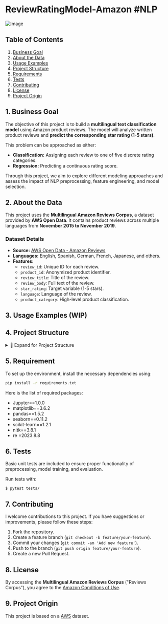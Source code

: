 # ReviewRatingModel-Amazon #NLP

![image](https://user-images.githubusercontent.com/76250515/127223678-2b9938d2-a9ea-4eb8-b698-70ee804540ac.png)

## Table of Contents

1. [Business Goal](#business-goal)
2. [About the Data](#about-the-data)
3. [Usage Examples](#usage-examples)
4. [Project Structure](#project-structure)
5. [Requirements](#requirements)
6. [Tests](#tests)
7. [Contributing](#contributing)
8. [License](#license)
9. [Project Origin](#project-origin)

## 1. Business Goal

The objective of this project is to build a **multilingual text classification model** using Amazon product reviews. The model will analyze written product reviews and **predict the corresponding star rating (1-5 stars)**. 

This problem can be approached as either:
- **Classification:** Assigning each review to one of five discrete rating categories.
- **Regression:** Predicting a continuous rating score.

Through this project, we aim to explore different modeling approaches and assess the impact of NLP preprocessing, feature engineering, and model selection.

## 2. About the Data

This project uses the **Multilingual Amazon Reviews Corpus**, a dataset provided by **AWS Open Data**. It contains product reviews across multiple languages from **November 2015 to November 2019**.

### **Dataset Details**
- **Source:** [AWS Open Data - Amazon Reviews](https://docs.opendata.aws/amazon-reviews-ml/readme.html)
- **Languages:** English, Spanish, German, French, Japanese, and others.
- **Features:**
  - `review_id`: Unique ID for each review.
  - `product_id`: Anonymized product identifier.
  - `review_title`: Title of the review.
  - `review_body`: Full text of the review.
  - `star_rating`: Target variable (1-5 stars).
  - `language`: Language of the review.
  - `product_category`: High-level product classification.

## 3. Usage Examples (WIP)

## 4. Project Structure
<details>
  <summary>📂 Expand for Project Structure</summary>

```console
├── datasets
│   ├── amazon_reviews_train.csv
│   └── amazon_reviews_test.csv
├── images
│   └── Cover.png
├── src
│   ├── __init__.py
│   ├── config.py
│   ├── extract.py
│   ├── load.py
│   ├── preprocess.py
│   ├── train.py
│   ├── evaluate.py
│   └── utils.py
├── test
│   ├── __init__.py
│   ├── test_preprocessing.py
│   ├── test_model.py
│   └── test_pipeline.py
├── notebooks
│   ├── EDA.ipynb
│   ├── Model_Training.ipynb
│   ├── Model_Evaluation.ipynb
├── README.md
├── requirements.txt
└── LICENSE
```
</details>

## 5. Requirement
To set up the environment, install the necessary dependencies using:

``` bash
pip install -r requirements.txt
```

Here is the list of required packages:

- Jupyter==1.0.0
- matplotlib==3.6.2
- pandas==1.5.2
- seaborn==0.11.2
- scikit-learn==1.2.1
- nltk==3.8.1
- re =2023.8.8

## 6. Tests

Basic unit tests are included to ensure proper functionality of preprocessing, model training, and evaluation.

Run tests with:

```console
$ pytest tests/
```

## 7. Contributing

I welcome contributions to this project. If you have suggestions or improvements, please follow these steps:

1. Fork the repository.
2. Create a feature branch (`git checkout -b feature/your-feature`).
3. Commit your changes (`git commit -am 'Add new feature'`).
4. Push to the branch (`git push origin feature/your-feature`).
5. Create a new Pull Request.


## 8. License

By accessing the **Multilingual Amazon Reviews Corpus** ("Reviews Corpus"), you agree to the [Amazon Conditions of Use](https://www.amazon.com/gp/help/customer/display.html/ref=footer_cou?ie=UTF8&nodeId=508088).


## 9. Project Origin

This project is based on a [AWS](https://docs.opendata.aws/amazon-reviews-ml/readme.html) dataset.
